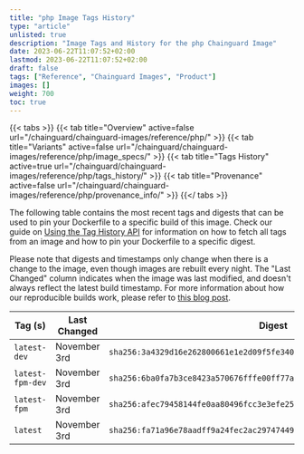 ```yaml
---
title: "php Image Tags History"
type: "article"
unlisted: true
description: "Image Tags and History for the php Chainguard Image"
date: 2023-06-22T11:07:52+02:00
lastmod: 2023-06-22T11:07:52+02:00
draft: false
tags: ["Reference", "Chainguard Images", "Product"]
images: []
weight: 700
toc: true
---
```


{{< tabs >}}
{{< tab title="Overview" active=false url="/chainguard/chainguard-images/reference/php/" >}}
{{< tab title="Variants" active=false url="/chainguard/chainguard-images/reference/php/image_specs/" >}}
{{< tab title="Tags History" active=true url="/chainguard/chainguard-images/reference/php/tags_history/" >}}
{{< tab title="Provenance" active=false url="/chainguard/chainguard-images/reference/php/provenance_info/" >}}
{{</ tabs >}}

The following table contains the most recent tags and digests that can be used to pin your Dockerfile to a specific build of this image. Check our guide on [Using the Tag History API](/chainguard/chainguard-images/using-the-tag-history-api/) for information on how to fetch all tags from an image and how to pin your Dockerfile to a specific digest.

Please note that digests and timestamps only change when there is a change to the image, even though images are rebuilt every night. The "Last Changed" column indicates when the image was last modified, and doesn't always reflect the latest build timestamp. For more information about how our reproducible builds work, please refer to [this blog post](https://www.chainguard.dev/unchained/reproducing-chainguards-reproducible-image-builds).

| Tag (s)           | Last Changed | Digest                                                                    |
|-------------------|--------------|---------------------------------------------------------------------------|
|  `latest-dev`     | November 3rd | `sha256:3a4329d16e262800661e1e2d09f5fe3407fce20d46a5e9ee6813cabda9f8ece5` |
|  `latest-fpm-dev` | November 3rd | `sha256:6ba0fa7b3ce8423a570676fffe00ff77ae2b1ea5cf9f3e7853328f52beb0cb60` |
|  `latest-fpm`     | November 3rd | `sha256:afec79458144fe0aa80496fcc3e3efe259cf27736f56a9e7176d141203fa7828` |
|  `latest`         | November 3rd | `sha256:fa71a96e78aadff9a24fec2ac2974744918efe4f9bd478d1d5a278a36d3e9a30` |

